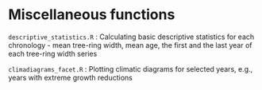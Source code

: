 # Miscellaneous functions 

`descriptive_statistics.R` : Calculating basic descriptive statistics for each chronology - mean tree-ring width, mean age, the first and the last year of each tree-ring width series


`climadiagrams_facet.R` : Plotting climatic diagrams for selected years, e.g., years with extreme growth reductions
